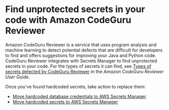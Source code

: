 # Find unprotected secrets in your code with Amazon CodeGuru Reviewer<a name="integrating-codeguru"></a>

Amazon CodeGuru Reviewer is a service that uses program analysis and machine learning to detect potential defects that are difficult for developers to find and offers suggestions for improving your Java and Python code\. CodeGuru Reviewer integrates with Secrets Manager to find unprotected secrets in your code\. For the types of secrets it can find, see [Types of secrets detected by CodeGuru Reviewer](https://docs.aws.amazon.com/codeguru/latest/reviewer-ug/recommendations.html#secrets-found-types) in the *Amazon CodeGuru Reviewer User Guide*\.

Once you've found hardcoded secrets, take action to replace them:
+ [Move hardcoded database credentials to AWS Secrets Manager](hardcoded-db-creds.md)
+ [Move hardcoded secrets to AWS Secrets Manager](hardcoded.md)